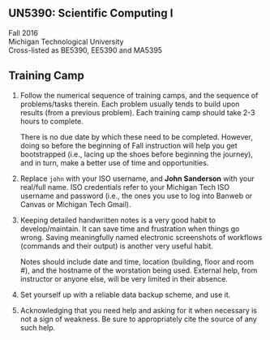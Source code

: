 UN5390: Scientific Computing I         
-------------------

Fall 2016             
Michigan Technological University        
Cross-listed as BE5390, EE5390 and MA5395       

## Training Camp

  01. Follow the numerical sequence of training camps, and the sequence of
      problems/tasks therein. Each problem usually tends to build upon 
      results (from a previous problem). Each training camp should take
      2-3 hours to complete.

      There is no due date by which these need to be completed. However, 
      doing so before the beginning of Fall instruction will help you get
      bootstrapped (i.e., lacing up the shoes before beginning the journey), 
      and in turn, make a better use of time and opportunities.

  02. Replace ```john``` with your ISO username, and
      **John Sanderson** with your real/full name. ISO credentials
      refer to your Michigan Tech ISO username and password  (i.e., the
      ones you use to log into Banweb or Canvas or Michigan Tech Gmail).

  03. Keeping detailed handwritten notes is a very good habit to 
      develop/maintain. It can save time and frustration when things go wrong. 
      Saving meaningfully named electronic screenshots of workflows (commands 
      and their output) is another very useful habit. 

      Notes should include date and time, location (building, floor and 
      room #), and the hostname of the worstation being used. External help,
      from instructor or anyone else, will be very limited in their absence.

  04. Set yourself up with a reliable data backup scheme, and use it.

  05. Acknowledging that you need help and asking for it when necessary is
      not a sign of weakness. Be sure to appropriately cite the source of 
      any such help.
